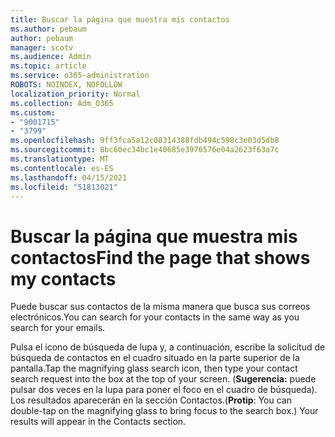 ```yaml
---
title: Buscar la página que muestra mis contactos
ms.author: pebaum
author: pebaum
manager: scotv
ms.audience: Admin
ms.topic: article
ms.service: o365-administration
ROBOTS: NOINDEX, NOFOLLOW
localization_priority: Normal
ms.collection: Adm_O365
ms.custom:
- "9001715"
- "3799"
ms.openlocfilehash: 9ff3fca5a12c08314388fdb494c598c3e03d5db8
ms.sourcegitcommit: 8bc60ec34bc1e40685e3976576e04a2623f63a7c
ms.translationtype: MT
ms.contentlocale: es-ES
ms.lasthandoff: 04/15/2021
ms.locfileid: "51813021"
---
```

# <a name="find-the-page-that-shows-my-contacts"></a><span data-ttu-id="9c583-102">Buscar la página que muestra mis contactos</span><span class="sxs-lookup"><span data-stu-id="9c583-102">Find the page that shows my contacts</span></span>

<span data-ttu-id="9c583-103">Puede buscar sus contactos de la misma manera que busca sus correos electrónicos.</span><span class="sxs-lookup"><span data-stu-id="9c583-103">You can search for your contacts in the same way as you search for your emails.</span></span>
 
<span data-ttu-id="9c583-104">Pulsa el icono de búsqueda de lupa y, a continuación, escribe la solicitud de búsqueda de contactos en el cuadro situado en la parte superior de la pantalla.</span><span class="sxs-lookup"><span data-stu-id="9c583-104">Tap the magnifying glass search icon, then type your contact search request into the box at the top of your screen.</span></span> <span data-ttu-id="9c583-105">(**Sugerencia:** puede pulsar dos veces en la lupa para poner el foco en el cuadro de búsqueda). Los resultados aparecerán en la sección Contactos.</span><span class="sxs-lookup"><span data-stu-id="9c583-105">(**Protip**: You can double-tap on the magnifying glass to bring focus to the search box.) Your results will appear in the Contacts section.</span></span>
